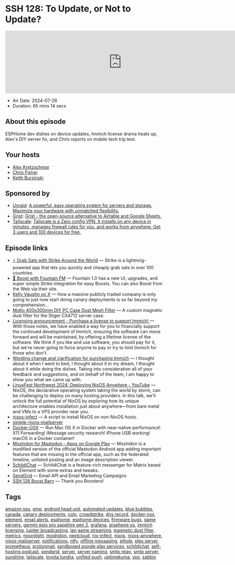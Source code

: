 # SSH 128: To Update, or Not to Update?

<iframe src="https://player.fireside.fm/v2/dUlrHQih+PRmLQ8S5?theme=dark" width="740" height="200" frameborder="0" scrolling="no"></iframe>

* Air Date: 2024-07-26
* Duration: 65 mins 14 secs

## About this episode

ESPHome dev dishes on device updates, Immich license drama heats up, Alex's DIY server fix, and Chris reports on mobile tech trip test.

## Your hosts
* [Alex Kretzschmar](https://selfhosted.show/hosts/alexktz)
* [Chris Fisher](https://selfhosted.show/hosts/chrislas)
* [Keith Burzinski](https://selfhosted.show/guests/keith)

## Sponsored by

  * [Unraid](https://unraid.net/selfhosted): [A powerful, easy operating system for servers and storage. Maximize your hardware with unmatched flexibility.](https://unraid.net/selfhosted)
  * [Grist](https://getgrist.com/selfhosted): [Grist - the open-source alternative to Airtable and Google Sheets. ](https://getgrist.com/selfhosted)
  * [Tailscale](http://tailscale.com/selfhosted): [Tailscale is a Zero config VPN. It installs on any device in minutes, manages firewall rules for you, and works from anywhere. Get 3 users and 100 devices for free. ](http://tailscale.com/selfhosted)



## Episode links

  * [⚡ Grab Sats with Strike Around the World](https://strike.me/download/ "⚡ Grab Sats with Strike Around the World") — Strike is a lightning-powered app that lets you quickly and cheaply grab sats in over 100 countries. 
  * [🎉 Boost with Fountain FM](https://fountain.fm/show/LxGQPEpBqTDLxF4d6qC5 "🎉 Boost with Fountain FM") — Fountain 1.0 has a new UI, upgrades, and super simple Strike integration for easy Boosts. You can also Boost from the Web via their site.
  * [Kelly Vaughn on X](https://x.com/kvlly/status/1816064083931631782 "Kelly Vaughn on X") — How a massive publicly traded company is only going to just now start doing canary deployments is so far beyond my comprehension…
  * [MoKo 400x300mm DIY PC Case Dust Mesh Filter](https://www.amazon.com/dp/B0BW3Q2CMB/ref=cm_sw_r_as_gl_api_gl_i_N49T37SECJB4VMB6XFG3?linkCode=ml1&tag=alexktz-20&th=1 "MoKo 400x300mm DIY PC Case Dust Mesh Filter") — A custom magnetic dust filter for the Sliger CX4712 server case.
  * [Licensing announcement - Purchase a license to support Immich! ](https://github.com/immich-app/immich/discussions/11186 "Licensing announcement - Purchase a license to support Immich! ") — With those notes, we have enabled a way for you to financially support the continued development of Immich, ensuring the software can move forward and will be maintained, by offering a lifetime license of the software. We think if you like and use software, you should pay for it, but we're never going to force anyone to pay or try to limit Immich for those who don't.
  * [Wording change and clarification for purchasing Immich](https://github.com/immich-app/immich/discussions/11313 "Wording change and clarification for purchasing Immich") — I thought about it when I went to bed, I thought about it in my dream, I thought about it while doing the dishes. Taking into consideration all of your feedback and suggestions, and on behalf of the team, I am happy to show you what we came up with.
  * [LinuxFest Northwest 2024: Deploying NixOS Anywhere - YouTube](https://www.youtube.com/watch?v=vm-Sj1V529I "LinuxFest Northwest 2024: Deploying NixOS Anywhere - YouTube") — NixOS, the declarative operating system taking the world by storm, can be challenging to deploy on many hosting providers. In this talk, we'll unlock the full potential of NixOS by exploring how its unique architecture enables installation just about anywhere—from bare metal and VMs to a VPS provider near you.
  * [nixos-infect](https://github.com/elitak/nixos-infect "nixos-infect") — A script to install NixOS on non-NixOS hosts.
  * [simple-nixos-mailserver](https://gitlab.com/simple-nixos-mailserver/nixos-mailserver "simple-nixos-mailserver")
  * [Docker-OSX](https://github.com/sickcodes/Docker-OSX "Docker-OSX") — Run Mac OS X in Docker with near-native performance! X11 Forwarding! iMessage security research! iPhone USB working! macOS in a Docker container!
  * [Moshidon for Mastodon - Apps on Google Play](https://play.google.com/store/apps/details?id=org.joinmastodon.android.moshinda&hl=en_US&pli=1 "Moshidon for Mastodon - Apps on Google Play") — Moshidon is a modified version of the official Mastodon Android app adding important features that are missing in the official app, such as the federated timeline, unlisted posting and an image description viewer.
  * [SchildiChat](https://schildi.chat/ "SchildiChat") — SchildiChat is a feature-rich messenger for Matrix based on Element with some extras and tweaks.
  * [SendGrid](https://sendgrid.com/en-us "SendGrid") — Email API and Email Marketing Campaigns 
  * [SSH 128 Boost Barn](https://paste.docs.lol/reader/OverbooksFolacin "SSH 128 Boost Barn") — Thank you Boosters!



## Tags

[amazon ses](https://selfhosted.show/tags/amazon%20ses), [amp](https://selfhosted.show/tags/amp), [android head unit](https://selfhosted.show/tags/android%20head%20unit), [automated updates](https://selfhosted.show/tags/automated%20updates), [blue bubbles](https://selfhosted.show/tags/blue%20bubbles), [canada](https://selfhosted.show/tags/canada), [canary deployments](https://selfhosted.show/tags/canary%20deployments), [colo](https://selfhosted.show/tags/colo), [crowdstrike](https://selfhosted.show/tags/crowdstrike), [dns record](https://selfhosted.show/tags/dns%20record), [docker-osx](https://selfhosted.show/tags/docker-osx), [element](https://selfhosted.show/tags/element), [email alerts](https://selfhosted.show/tags/email%20alerts), [esphome](https://selfhosted.show/tags/esphome), [esphome devices](https://selfhosted.show/tags/esphome%20devices), [firmware bugs](https://selfhosted.show/tags/firmware%20bugs), [game servers](https://selfhosted.show/tags/game%20servers), [garmin epix pro sapphire gen 2](https://selfhosted.show/tags/garmin%20epix%20pro%20sapphire%20gen%202), [grafana](https://selfhosted.show/tags/grafana), [graphene os](https://selfhosted.show/tags/graphene%20os), [immich licensing](https://selfhosted.show/tags/immich%20licensing), [jupiter broadcasting](https://selfhosted.show/tags/jupiter%20broadcasting), [lan game streaming](https://selfhosted.show/tags/lan%20game%20streaming), [magnetic dust filter](https://selfhosted.show/tags/magnetic%20dust%20filter), [metrics](https://selfhosted.show/tags/metrics), [moonlight](https://selfhosted.show/tags/moonlight), [moshidon](https://selfhosted.show/tags/moshidon), [nextcloud](https://selfhosted.show/tags/nextcloud), [nix-infect](https://selfhosted.show/tags/nix-infect), [nixos](https://selfhosted.show/tags/nixos), [nixos-anywhere](https://selfhosted.show/tags/nixos-anywhere), [nixos-mailserver](https://selfhosted.show/tags/nixos-mailserver), [notifications](https://selfhosted.show/tags/notifications), [ntfy](https://selfhosted.show/tags/ntfy), [offline messaging](https://selfhosted.show/tags/offline%20messaging), [pihole](https://selfhosted.show/tags/pihole), [plex server](https://selfhosted.show/tags/plex%20server), [prometheus](https://selfhosted.show/tags/prometheus), [protonmail](https://selfhosted.show/tags/protonmail), [sandboxed google play services](https://selfhosted.show/tags/sandboxed%20google%20play%20services), [schildichat](https://selfhosted.show/tags/schildichat), [self-hosting podcast](https://selfhosted.show/tags/self-hosting%20podcast), [sendgrid](https://selfhosted.show/tags/sendgrid), [server](https://selfhosted.show/tags/server), [server naming](https://selfhosted.show/tags/server%20naming), [smtp relay](https://selfhosted.show/tags/smtp%20relay), [smtp server](https://selfhosted.show/tags/smtp%20server), [sunshine](https://selfhosted.show/tags/sunshine), [tailscale](https://selfhosted.show/tags/tailscale), [toyota tundra](https://selfhosted.show/tags/toyota%20tundra), [unified push](https://selfhosted.show/tags/unified%20push), [uptimekuma](https://selfhosted.show/tags/uptimekuma), [vps](https://selfhosted.show/tags/vps), [zabbix](https://selfhosted.show/tags/zabbix)